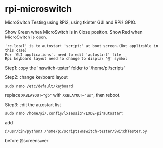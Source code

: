 # rpi-microswitch
MicroSwitch Testing using RPi2, using tkinter GUI and RPi2 GPIO.


Show Green when MicroSwitch is in Close position.
Show Red when MicroSwitch is open.


```
'rc.local' is to autostart 'scripts' at boot screen.(Not applicable in this case)
For 'GUI applications', need to edit 'autostart' file.
Rpi keyboard layout need to change to display '@' symbol
```

Step1: copy the 'mswitch-tester' folder to '/home/pi/scripts'

Step2: change keyboard layout

```
sudo nano /etc/default/keyboard
```
replace `XKBLAYOUT="gb"` with `XKBLAYOUT="us"`, then reboot.

Step3: edit the autostart list
```
sudo nano /home/pi/.config/lxsession/LXDE-pi/autostart
```
add
```
@/usr/bin/python3 /home/pi/scripts/mswitch-tester/SwitchTester.py
```
before @screensaver
